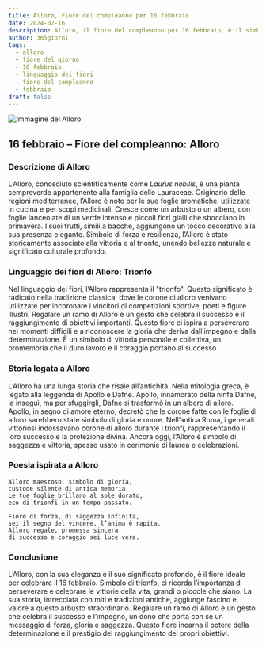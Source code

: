 ```yaml
---
title: Alloro, Fiore del compleanno per 16 febbraio
date: 2024-02-16
description: Alloro, il fiore del compleanno per 16 febbraio, è il simbolo di Trionfo. Scopri il suo significato unico, le storie affascinanti e la poesia che celebra la sua bellezza.
author: 365giorni
tags:
  - alloro
  - fiore del giorno
  - 16 febbraio
  - linguaggio dei fiori
  - fiore del compleanno
  - febbraio
draft: false
---
```


![Immagine del Alloro](https://cdn.pixabay.com/photo/2017/09/23/19/24/laurel-2779880_1280.jpg)

## 16 febbraio – Fiore del compleanno: Alloro

### Descrizione di Alloro

L’Alloro, conosciuto scientificamente come _Laurus nobilis_, è una pianta sempreverde appartenente alla famiglia delle Lauraceae. Originario delle regioni mediterranee, l’Alloro è noto per le sue foglie aromatiche, utilizzate in cucina e per scopi medicinali. Cresce come un arbusto o un albero, con foglie lanceolate di un verde intenso e piccoli fiori gialli che sbocciano in primavera. I suoi frutti, simili a bacche, aggiungono un tocco decorativo alla sua presenza elegante. Simbolo di forza e resilienza, l’Alloro è stato storicamente associato alla vittoria e al trionfo, unendo bellezza naturale e significato culturale profondo.

### Linguaggio dei fiori di Alloro: Trionfo

Nel linguaggio dei fiori, l’Alloro rappresenta il "trionfo". Questo significato è radicato nella tradizione classica, dove le corone di alloro venivano utilizzate per incoronare i vincitori di competizioni sportive, poeti e figure illustri. Regalare un ramo di Alloro è un gesto che celebra il successo e il raggiungimento di obiettivi importanti. Questo fiore ci ispira a perseverare nei momenti difficili e a riconoscere la gloria che deriva dall’impegno e dalla determinazione. È un simbolo di vittoria personale e collettiva, un promemoria che il duro lavoro e il coraggio portano al successo.

### Storia legata a Alloro

L’Alloro ha una lunga storia che risale all’antichità. Nella mitologia greca, è legato alla leggenda di Apollo e Dafne. Apollo, innamorato della ninfa Dafne, la inseguì, ma per sfuggirgli, Dafne si trasformò in un albero di alloro. Apollo, in segno di amore eterno, decretò che le corone fatte con le foglie di alloro sarebbero state simbolo di gloria e onore. Nell’antica Roma, i generali vittoriosi indossavano corone di alloro durante i trionfi, rappresentando il loro successo e la protezione divina. Ancora oggi, l’Alloro è simbolo di saggezza e vittoria, spesso usato in cerimonie di laurea e celebrazioni.

### Poesia ispirata a Alloro

```
Alloro maestoso, simbolo di gloria,  
custode silente di antica memoria.  
Le tue foglie brillano al sole dorato,  
eco di trionfi in un tempo passato.  

Fiore di forza, di saggezza infinita,  
sei il segno del vincere, l’anima è rapita.  
Alloro regale, promessa sincera,  
di successo e coraggio sei luce vera.  
```

### Conclusione

L’Alloro, con la sua eleganza e il suo significato profondo, è il fiore ideale per celebrare il 16 febbraio. Simbolo di trionfo, ci ricorda l’importanza di perseverare e celebrare le vittorie della vita, grandi o piccole che siano. La sua storia, intrecciata con miti e tradizioni antiche, aggiunge fascino e valore a questo arbusto straordinario. Regalare un ramo di Alloro è un gesto che celebra il successo e l’impegno, un dono che porta con sé un messaggio di forza, gloria e saggezza. Questo fiore incarna il potere della determinazione e il prestigio del raggiungimento dei propri obiettivi.